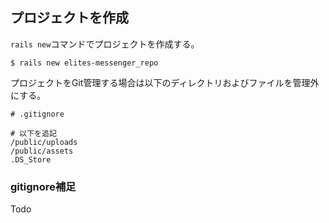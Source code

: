 ## プロジェクトを作成

`rails new`コマンドでプロジェクトを作成する。
```
$ rails new elites-messenger_repo
```

プロジェクトをGit管理する場合は以下のディレクトリおよびファイルを管理外にする。
```
# .gitignore

# 以下を追記
/public/uploads
/public/assets
.DS_Store
```

### gitignore補足
Todo
